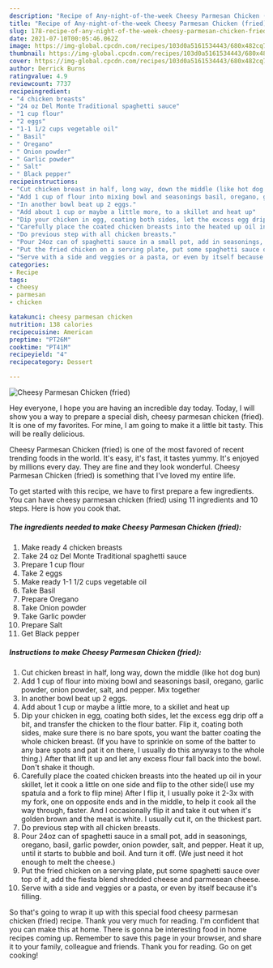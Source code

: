 ```yaml
---
description: "Recipe of Any-night-of-the-week Cheesy Parmesan Chicken (fried)"
title: "Recipe of Any-night-of-the-week Cheesy Parmesan Chicken (fried)"
slug: 178-recipe-of-any-night-of-the-week-cheesy-parmesan-chicken-fried
date: 2021-07-10T00:05:46.062Z
image: https://img-global.cpcdn.com/recipes/103d0a5161534443/680x482cq70/cheesy-parmesan-chicken-fried-recipe-main-photo.jpg
thumbnail: https://img-global.cpcdn.com/recipes/103d0a5161534443/680x482cq70/cheesy-parmesan-chicken-fried-recipe-main-photo.jpg
cover: https://img-global.cpcdn.com/recipes/103d0a5161534443/680x482cq70/cheesy-parmesan-chicken-fried-recipe-main-photo.jpg
author: Derrick Burns
ratingvalue: 4.9
reviewcount: 7737
recipeingredient:
- "4 chicken breasts"
- "24 oz Del Monte Traditional spaghetti sauce"
- "1 cup flour"
- "2 eggs"
- "1-1 1/2 cups vegetable oil"
- " Basil"
- " Oregano"
- " Onion powder"
- " Garlic powder"
- " Salt"
- " Black pepper"
recipeinstructions:
- "Cut chicken breast in half, long way, down the middle (like hot dog bun)"
- "Add 1 cup of flour into mixing bowl and seasonings basil, oregano, garlic powder, onion powder, salt, and pepper. Mix together"
- "In another bowl beat up 2 eggs."
- "Add about 1 cup or maybe a little more, to a skillet and heat up"
- "Dip your chicken in egg, coating both sides, let the excess egg drip off a bit, and transfer the chicken to the flour batter. Flip it, coating both sides, make sure there is no bare spots, you want the batter coating the whole chicken breast. (If you have to sprinkle on some of the batter to any bare spots and pat it on there, I usually do this anyways to the whole thing.) After that lift it up and let any excess flour fall back into the bowl. Don&#39;t shake it though."
- "Carefully place the coated chicken breasts into the heated up oil in your skillet, let it cook a little on one side and flip to the other side(I use my spatula and a fork to flip mine) After I flip it, I usually poke it 2-3x with my fork, one on opposite ends and in the middle, to help it cook all the way through, faster. And I occasionally flip it and take it out when it&#39;s golden brown and the meat is white. I usually cut it, on the thickest part."
- "Do previous step with all chicken breasts."
- "Pour 24oz can of spaghetti sauce in a small pot, add in seasonings, oregano, basil, garlic powder, onion powder, salt, and pepper. Heat it up, until it starts to bubble and boil. And turn it off. (We just need it hot enough to melt the cheese.)"
- "Put the fried chicken on a serving plate, put some spaghetti sauce over top of it, add the fiesta blend shredded cheese and parmesean cheese."
- "Serve with a side and veggies or a pasta, or even by itself because it&#39;s filling."
categories:
- Recipe
tags:
- cheesy
- parmesan
- chicken

katakunci: cheesy parmesan chicken 
nutrition: 138 calories
recipecuisine: American
preptime: "PT26M"
cooktime: "PT41M"
recipeyield: "4"
recipecategory: Dessert

---
```



![Cheesy Parmesan Chicken (fried)](https://img-global.cpcdn.com/recipes/103d0a5161534443/680x482cq70/cheesy-parmesan-chicken-fried-recipe-main-photo.jpg)

Hey everyone, I hope you are having an incredible day today. Today, I will show you a way to prepare a special dish, cheesy parmesan chicken (fried). It is one of my favorites. For mine, I am going to make it a little bit tasty. This will be really delicious.

Cheesy Parmesan Chicken (fried) is one of the most favored of recent trending foods in the world. It's easy, it's fast, it tastes yummy. It's enjoyed by millions every day. They are fine and they look wonderful. Cheesy Parmesan Chicken (fried) is something that I've loved my entire life.




To get started with this recipe, we have to first prepare a few ingredients. You can have cheesy parmesan chicken (fried) using 11 ingredients and 10 steps. Here is how you cook that.

<!--inarticleads1-->

##### The ingredients needed to make Cheesy Parmesan Chicken (fried):

1. Make ready 4 chicken breasts
1. Take 24 oz Del Monte Traditional spaghetti sauce
1. Prepare 1 cup flour
1. Take 2 eggs
1. Make ready 1-1 1/2 cups vegetable oil
1. Take  Basil
1. Prepare  Oregano
1. Take  Onion powder
1. Take  Garlic powder
1. Prepare  Salt
1. Get  Black pepper




<!--inarticleads2-->

##### Instructions to make Cheesy Parmesan Chicken (fried):

1. Cut chicken breast in half, long way, down the middle (like hot dog bun)
1. Add 1 cup of flour into mixing bowl and seasonings basil, oregano, garlic powder, onion powder, salt, and pepper. Mix together
1. In another bowl beat up 2 eggs.
1. Add about 1 cup or maybe a little more, to a skillet and heat up
1. Dip your chicken in egg, coating both sides, let the excess egg drip off a bit, and transfer the chicken to the flour batter. Flip it, coating both sides, make sure there is no bare spots, you want the batter coating the whole chicken breast. (If you have to sprinkle on some of the batter to any bare spots and pat it on there, I usually do this anyways to the whole thing.) After that lift it up and let any excess flour fall back into the bowl. Don&#39;t shake it though.
1. Carefully place the coated chicken breasts into the heated up oil in your skillet, let it cook a little on one side and flip to the other side(I use my spatula and a fork to flip mine) After I flip it, I usually poke it 2-3x with my fork, one on opposite ends and in the middle, to help it cook all the way through, faster. And I occasionally flip it and take it out when it&#39;s golden brown and the meat is white. I usually cut it, on the thickest part.
1. Do previous step with all chicken breasts.
1. Pour 24oz can of spaghetti sauce in a small pot, add in seasonings, oregano, basil, garlic powder, onion powder, salt, and pepper. Heat it up, until it starts to bubble and boil. And turn it off. (We just need it hot enough to melt the cheese.)
1. Put the fried chicken on a serving plate, put some spaghetti sauce over top of it, add the fiesta blend shredded cheese and parmesean cheese.
1. Serve with a side and veggies or a pasta, or even by itself because it&#39;s filling.




So that's going to wrap it up with this special food cheesy parmesan chicken (fried) recipe. Thank you very much for reading. I'm confident that you can make this at home. There is gonna be interesting food in home recipes coming up. Remember to save this page in your browser, and share it to your family, colleague and friends. Thank you for reading. Go on get cooking!
